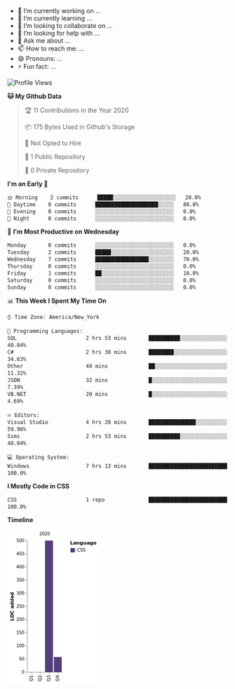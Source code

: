 <link rel="stylesheet" type="text/css" media="all" href="penguin.css" />

<div class="penguin">
  <div class="penguin-bottom">
	<div class="right-hand"></div>
	<div class="left-hand"></div>
	<div class="right-feet"></div>
	<div class="left-feet"></div>
  </div>
  <div class="penguin-top">
	<div class="right-cheek"></div>
	<div class="left-cheek"></div>
	<div class="belly"></div>
	<div class="right-eye">
	  <div class="sparkle"></div>
	</div>
	<div class="left-eye">
	  <div class="sparkle"></div>
	</div>
	<div class="blush-right"></div>
	<div class="blush-left"></div>
	<div class="beak-top"></div>
	<div class="beak-bottom"></div>
  </div>
</div>

- 🔭 I’m currently working on ...
- 🌱 I’m currently learning ...
- 👯 I’m looking to collaborate on ...
- 🤔 I’m looking for help with ...
- 💬 Ask me about ...
- 📫 How to reach me: ...
- 😄 Pronouns: ...
- ⚡ Fun fact: ...

<!--START_SECTION:waka-->
![Profile Views](http://img.shields.io/badge/Profile%20Views-5-blue)

**🐱 My Github Data** 

> 🏆 11 Contributions in the Year 2020
 > 
> 📦 175 Bytes Used in Github's Storage 
 > 
> 🚫 Not Opted to Hire
 > 
> 📜 1 Public Repository 
 > 
> 🔑 0 Private Repository 
 > 
**I'm an Early 🐤** 

```text
🌞 Morning    2 commits      █████░░░░░░░░░░░░░░░░░░░░   20.0% 
🌆 Daytime    8 commits      ████████████████████░░░░░   80.0% 
🌃 Evening    0 commits      ░░░░░░░░░░░░░░░░░░░░░░░░░   0.0% 
🌙 Night      0 commits      ░░░░░░░░░░░░░░░░░░░░░░░░░   0.0%

```
📅 **I'm Most Productive on Wednesday** 

```text
Monday       0 commits      ░░░░░░░░░░░░░░░░░░░░░░░░░   0.0% 
Tuesday      2 commits      █████░░░░░░░░░░░░░░░░░░░░   20.0% 
Wednesday    7 commits      █████████████████░░░░░░░░   70.0% 
Thursday     0 commits      ░░░░░░░░░░░░░░░░░░░░░░░░░   0.0% 
Friday       1 commits      ██░░░░░░░░░░░░░░░░░░░░░░░   10.0% 
Saturday     0 commits      ░░░░░░░░░░░░░░░░░░░░░░░░░   0.0% 
Sunday       0 commits      ░░░░░░░░░░░░░░░░░░░░░░░░░   0.0%

```


📊 **This Week I Spent My Time On** 

```text
⌚︎ Time Zone: America/New_York

💬 Programming Languages: 
SQL                      2 hrs 53 mins       ██████████░░░░░░░░░░░░░░░   40.04% 
C#                       2 hrs 30 mins       ████████░░░░░░░░░░░░░░░░░   34.63% 
Other                    49 mins             ██░░░░░░░░░░░░░░░░░░░░░░░   11.32% 
JSON                     32 mins             █░░░░░░░░░░░░░░░░░░░░░░░░   7.39% 
VB.NET                   20 mins             █░░░░░░░░░░░░░░░░░░░░░░░░   4.69%

🔥 Editors: 
Visual Studio            4 hrs 20 mins       ███████████████░░░░░░░░░░   59.96% 
Ssms                     2 hrs 53 mins       ██████████░░░░░░░░░░░░░░░   40.04%

💻 Operating System: 
Windows                  7 hrs 13 mins       █████████████████████████   100.0%

```

**I Mostly Code in CSS** 

```text
CSS                      1 repo              █████████████████████████   100.0%

```


**Timeline**

![Chart not found](https://github.com/Celerian/Celerian/blob/master/charts/bar_graph.png) 


<!--END_SECTION:waka-->
